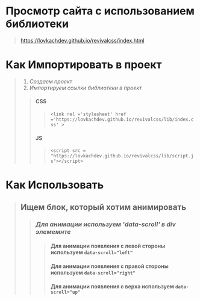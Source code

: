 # Просмотр сайта с использованием библиотеки
> https://lovkachdev.github.io/revivalcss/index.html

# Как Импортировать в проект

> 1.  *Создаем проект*
> 2.  *Импортируем ссылки библиотеки в проект*
> >  #### CSS 
> > >  `<link rel ='stylesheet' href ='https://lovkachdev.github.io/revivalcss/lib/index.css' >`
> > #### JS 
> > > `<script src = "https://lovkachdev.github.io/revivalcss/lib/script.js"></script>`

# Как Использовать

>  ## Ищем блок, который хотим анимировать
> >   ### *Для анимации используем 'data-scroll' в div элемемнте*
> > > #### Для анимации появления с левой стороны используем `data-scroll="left"`
> > > #### Для анимации появления с правой стороны используем `data-scroll="right"`
> > > #### Для анимации появления с верха используем `data-scroll="up"`

